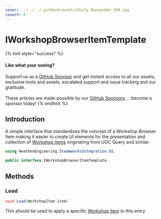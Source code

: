```yaml
---
cover: ../../../.gitbook/assets/Unity Banner@4x-100.jpg
coverY: 0
---
```


# IWorkshopBrowserItemTemplate

{% hint style="success" %}
#### Like what your seeing?

Support us as a [GitHub Sponsor](../../../become-a-sponsor/) and get instant access to all our assets, exclusive tools and assets, escalated support and issue tracking and our gratitude.\
\
These articles are made possible by our [GitHub Sponsors](../../../become-a-sponsor/) ... become a sponsor today!
{% endhint %}

## &#x20;Introduction

A simple interface that standardizes the concept of a Workshop Browser Item making it easier to create UI elements for the presentation and collection of [Workshop items](../objects/workshop-item.md) originating from UGC Query and similar.

```csharp
using HeathenEngieering.SteamworksIntegration.UI;
```

```csharp
public interface IWorkshopBrowserItemTemplate;
```

## Methods

### Load

```csharp
void Load(WorkshopItem item)
```

This should be used to apply a specific [Workshop Item](../objects/workshop-item.md) to this entry
